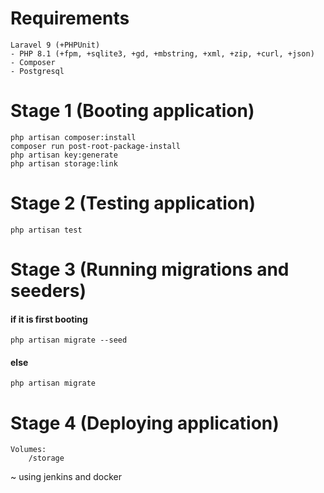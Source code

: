 # Requirements

```
Laravel 9 (+PHPUnit)
- PHP 8.1 (+fpm, +sqlite3, +gd, +mbstring, +xml, +zip, +curl, +json)
- Composer
- Postgresql
```

# Stage 1 (Booting application)

```
php artisan composer:install
composer run post-root-package-install
php artisan key:generate
php artisan storage:link
```

# Stage 2 (Testing application)

```
php artisan test
```

# Stage 3 (Running migrations and seeders)

#### if it is first booting
```
php artisan migrate --seed
```
#### else
```
php artisan migrate
```

# Stage 4 (Deploying application)

```
Volumes:
    /storage
```
~ using jenkins and docker
